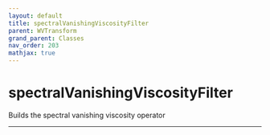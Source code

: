 ```yaml
---
layout: default
title: spectralVanishingViscosityFilter
parent: WVTransform
grand_parent: Classes
nav_order: 203
mathjax: true
---
```


#  spectralVanishingViscosityFilter

Builds the spectral vanishing viscosity operator


---


